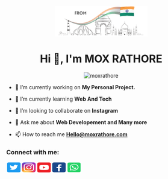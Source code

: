 <p align="center">
<a href="#"><img title="FROM INDIA" src="Copy of Untitled.svg"></a>
</p>
<h1 align="center">Hi 👋, I'm MOX RATHORE</h1>
<p align="center"> <img src="https://komarev.com/ghpvc/?username=moxrathore" alt="moxrathore"/></p>


- 🔭 I’m currently working on **My Personal Project.**

- 🌱 I’m currently learning **Web And Tech**

- 👯 I’m looking to collaborate on **Instagram**

- 💬 Ask me about **Web Developement and Many more**

- 📫 How to reach me **Hello@moxrathore.com**

### Connect with me:

<p align="left"> <a href="https://www.twitter.com/moxrathore/" target="blank"><img align="left" src="4.svg" alt="moxrathore" height="30" width="40" /></a>
<a href="https://instagram.com/mox_rathore" target="blank"><img align="left" src="1.svg" alt="moxrathore" height="30" width="40" /></a>
<a href="https://www.youtube.com/moxrathore" target="blank"><img align="left" src="3.svg" alt="moxrathore" height="30" width="40" /></a>
  <a href="https://www.fb.com/moxrathore" target="blank"><img align="left" src="2.svg" alt="moxrathore" height="30" width="40" /></a>
  <a href="https://api.whatsapp.com/send/?phone=916375324945" target="blank"><img align="left" src="5.svg" alt="moxrathore" height="30" width="40" /></a>
<!---
Moxrathore/Moxrathore is a ✨ special ✨ repository because its `README.md` (this file) appears on your GitHub profile.
You can click the Preview link to take a look at your changes.
--->
